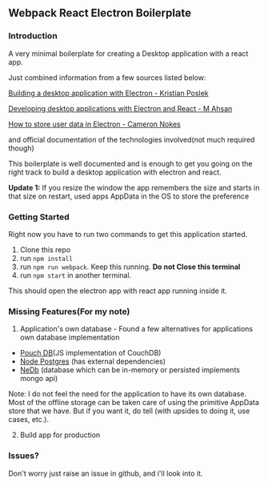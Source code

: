 ## Webpack React Electron Boilerplate

### Introduction

A very minimal boilerplate for creating a Desktop application with a react app.

Just combined information from a few sources listed below:

[Building a desktop application with Electron - Kristian Poslek](https://medium.com/developers-writing/building-a-desktop-application-with-electron-204203eeb658)

[Developing desktop applications with Electron and React - M Ahsan](https://medium.com/@Agro/developing-desktop-applications-with-electron-and-react-40d117d97564)

[How to store user data in Electron - Cameron Nokes](https://medium.com/@ccnokes/how-to-store-user-data-in-electron-3ba6bf66bc1e)

and official documentation of the technologies involved(not much required though)

This boilerplate is well documented and is enough to get you going on the right track to build a desktop application with electron and react.

**Update 1:** If you resize the window the app remembers the size and starts in that size on restart, used apps AppData in the OS to store the preference

### Getting Started
Right now you have to run two commands to get this application started.
1. Clone this repo
2. run `npm install`
3. run `npm run webpack`. Keep this running. **Do not Close this terminal**
4. run `npm start` in another terminal.

This should open the electron app with react app running inside it.

### Missing Features(For my note)
1. Application's own database - Found a few alternatives for applications own database implementation
  * [Pouch DB](https://pouchdb.com/)(JS implementation of CouchDB)
  * [Node Postgres](https://github.com/brianc/node-postgres) (has external dependencies)
  * [NeDb](https://github.com/louischatriot/nedb) (database which can be in-memory or persisted implements mongo api)
  
Note: I do not feel the need for the application to have its own database. Most of 
     the offline storage can be taken care of using the primitive AppData store that 
     we have. But if you want it, do tell (with upsides to doing it, use cases, etc.).
     
2. Build app for production

### Issues?
Don't worry just raise an issue in github, and i'll look into it.